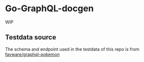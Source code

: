 # Go-GraphQL-docgen

WIP

## Testdata source

The schema and endpoint used in the testdata of this repo is from [favware/graphql-pokemon](https://github.com/favware/graphql-pokemon)